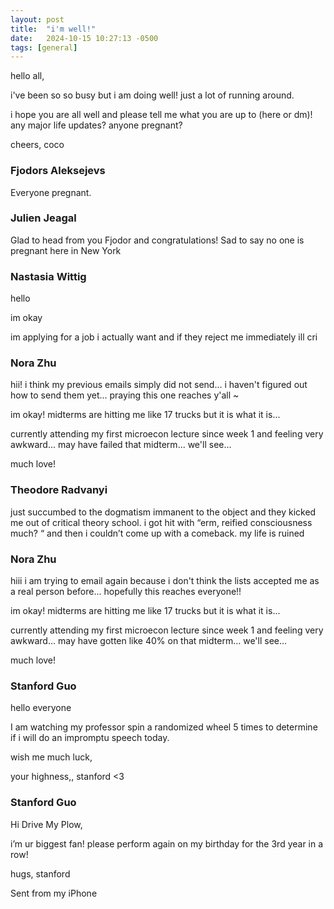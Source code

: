 ```yaml
---
layout: post
title:  "i'm well!"
date:   2024-10-15 10:27:13 -0500
tags: [general]
---
```

hello all,

i've been so so busy but i am doing well! just a lot of running around.

i hope you are all well and please tell me what you are up to (here or dm)!
any major life updates? anyone pregnant?

cheers,
coco

### Fjodors Aleksejevs
Everyone pregnant.
### Julien Jeagal
Glad to head from you Fjodor and congratulations! Sad to say no one is pregnant here in New York

### Nastasia Wittig
hello 

im okay

im applying for a job i actually want and if they reject me immediately ill cri
### Nora Zhu
hii! i think my previous emails simply did not send... i haven't figured out how to send them yet... praying this one reaches y'all ~

im okay! midterms are hitting me like 17 trucks but it is what it is...

currently attending my first microecon lecture since week 1 and feeling very awkward... may have failed that midterm... we'll see...

much love!

### Theodore Radvanyi
just succumbed to the dogmatism immanent to the object and they kicked me out of critical theory school. i got hit with “erm, reified consciousness much? “ and then i couldn’t come up with  a comeback. my life is ruined 
### Nora Zhu
hiii i am trying to email again because i don't think the lists accepted me as a real person before... hopefully this reaches everyone!!

im okay! midterms are hitting me like 17 trucks but it is what it is...

currently attending my first microecon lecture since week 1 and feeling very awkward... may have gotten like 40% on that midterm... we'll see...

much love!
### Stanford Guo
hello everyone

I am watching my professor spin a randomized wheel 5 times to determine if i will do an impromptu speech today.

wish me much luck,

your highness,,
stanford <3

### Stanford Guo
Hi Drive My Plow,


i’m ur biggest fan! please perform again on my birthday for the 3rd year in a
row!

hugs,
stanford

Sent from my iPhone





